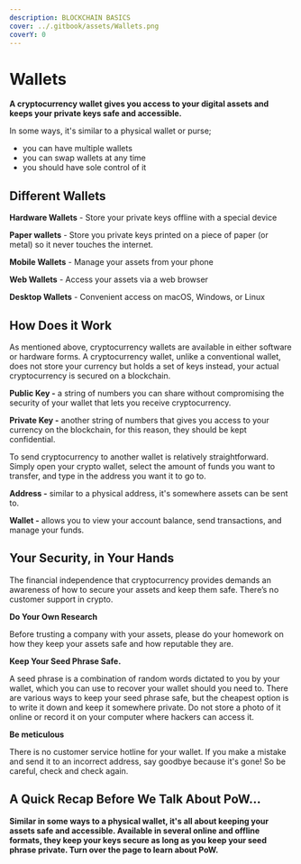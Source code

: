 ```yaml
---
description: BLOCKCHAIN BASICS
cover: ../.gitbook/assets/Wallets.png
coverY: 0
---
```


# Wallets

**A cryptocurrency wallet gives you access to your digital assets and keeps your private keys safe and accessible.**&#x20;

In some ways, it's similar to a physical wallet or purse;

* you can have multiple wallets
* you can swap wallets at any time
* you should have sole control of it

## Different Wallets

**Hardware Wallets** - Store your private keys offline with a special device

**Paper wallets** - Store you private keys printed on a piece of paper (or metal) so it never touches the internet.

**Mobile Wallets** - Manage your assets from your phone

**Web Wallets** - Access your assets via a web browser

**Desktop Wallets** - Convenient access on macOS, Windows, or Linux

## How Does it Work

As mentioned above, cryptocurrency wallets are available in either software or hardware forms. A cryptocurrency wallet, unlike a conventional wallet, does not store your currency but holds a set of keys instead, your actual cryptocurrency is secured on a blockchain. &#x20;

**Public Key -** a string of numbers you can share without compromising the security of your wallet that lets you receive cryptocurrency. &#x20;

**Private Key -** another string of numbers that gives you access to your currency on the blockchain, for this reason, they should be kept confidential.&#x20;

To send cryptocurrency to another wallet is relatively straightforward. Simply open your crypto wallet, select the amount of funds you want to transfer, and type in the address you want it to go to.&#x20;

**Address -** similar to a physical address, it's somewhere assets can be sent to.&#x20;

**Wallet -** allows you to view your account balance, send transactions, and manage your funds.

## Your Security, in Your Hands

The financial independence that cryptocurrency provides demands an awareness of how to secure your assets and keep them safe. There’s no customer support in crypto.

**Do Your Own Research**

Before trusting a company with your assets, please do your homework on how they keep your assets safe and how reputable they are.&#x20;

**Keep Your Seed Phrase Safe.**

A seed phrase is a combination of random words dictated to you by your wallet, which you can use to recover your wallet should you need to. There are various ways to keep your seed phrase safe, but the cheapest option is to write it down and keep it somewhere private. Do not store a photo of it online or record it on your computer where hackers can access it.&#x20;

**Be meticulous**

There is no customer service hotline for your wallet. If you make a mistake and send it to an incorrect address, say goodbye because it's gone! So be careful, check and check again.&#x20;

## **A Quick Recap Before We Talk About PoW...**

**Similar in some ways to a physical wallet, it's all about keeping your assets safe and accessible. Available in several online and offline formats, they keep your keys secure as long as you keep your seed phrase private. Turn over the page to learn about PoW.**
